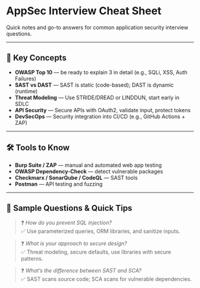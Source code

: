 # AppSec Interview Cheat Sheet

Quick notes and go-to answers for common application security interview questions.

---

## 🔑 Key Concepts

- **OWASP Top 10** — be ready to explain 3 in detail (e.g., SQLi, XSS, Auth Failures)
- **SAST vs DAST** — SAST is static (code-based); DAST is dynamic (runtime)
- **Threat Modeling** — Use STRIDE/DREAD or LINDDUN, start early in SDLC
- **API Security** — Secure APIs with OAuth2, validate input, protect tokens
- **DevSecOps** — Security integration into CI/CD (e.g., GitHub Actions + ZAP)

---

## 🛠️ Tools to Know

- **Burp Suite / ZAP** — manual and automated web app testing
- **OWASP Dependency-Check** — detect vulnerable packages
- **Checkmarx / SonarQube / CodeQL** — SAST tools
- **Postman** — API testing and fuzzing

---

## 🧠 Sample Questions & Quick Tips

> ❓ *How do you prevent SQL injection?*  
✅ Use parameterized queries, ORM libraries, and sanitize inputs.

> ❓ *What is your approach to secure design?*  
✅ Threat modeling, secure defaults, use libraries with secure patterns.

> ❓ *What’s the difference between SAST and SCA?*  
✅ SAST scans source code; SCA scans for vulnerable dependencies.
